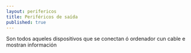 ```yaml
---
layout: perifericos
title: Periféricos de saída
published: true
---
```

Son todos aqueles dispositivos que se conectan ó ordenador cun cable e mostran información
